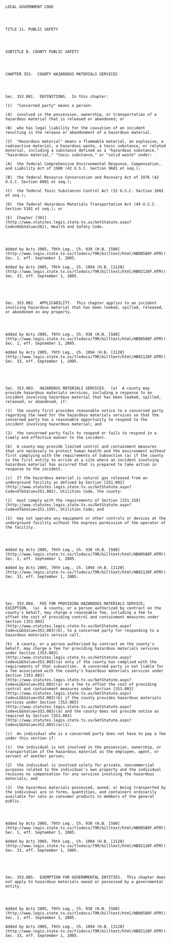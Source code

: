 ﻿
    
    
    	
    					
    
    
    LOCAL GOVERNMENT CODE
    
      
    
    
    TITLE 11. PUBLIC SAFETY
    
      
    
    
    SUBTITLE B. COUNTY PUBLIC SAFETY
    
      
    
    
    CHAPTER 353.  COUNTY HAZARDOUS MATERIALS SERVICES
    
      
    
    
    Sec. 353.001.  DEFINITIONS.  In this chapter:
    
    (1)  "Concerned party" means a person:
    
    (A)  involved in the possession, ownership, or transportation of a hazardous material that is released or abandoned; or
    
    (B)  who has legal liability for the causation of an incident resulting in the release or abandonment of a hazardous material.
    
    (2)  "Hazardous material" means a flammable material, an explosive, a radioactive material, a hazardous waste, a toxic substance, or related material, including a substance defined as a "hazardous substance," "hazardous material," "toxic substance," or "solid waste" under:
    
    (A)  the federal Comprehensive Environmental Response, Compensation, and Liability Act of 1980 (42 U.S.C. Section 9601 et seq.);
    
    (B)  the federal Resource Conservation and Recovery Act of 1976 (42 U.S.C. Section 6901 et seq.);
    
    (C)  the federal Toxic Substances Control Act (15 U.S.C. Section 2601 et seq.);
    
    (D)  the federal Hazardous Materials Transportation Act (49 U.S.C. Section 5101 et seq.); or
    
    (E)  Chapter [361](http://www.statutes.legis.state.tx.us/GetStatute.aspx?Code=HS&Value=361), Health and Safety Code.
    
    
    
    
    Added by Acts 2005, 79th Leg., Ch. 930 (H.B. [580](http://www.legis.state.tx.us/tlodocs/79R/billtext/html/HB00580F.HTM)), Sec. 1, eff. September 1, 2005.
    
    Added by Acts 2005, 79th Leg., Ch. 1094 (H.B. [2120](http://www.legis.state.tx.us/tlodocs/79R/billtext/html/HB02120F.HTM)), Sec. 33, eff. September 1, 2005.
    
    
    
    
    
    Sec. 353.002.  APPLICABILITY.  This chapter applies to an incident involving hazardous material that has been leaked, spilled, released, or abandoned on any property.
    
    
    
    
    Added by Acts 2005, 79th Leg., Ch. 930 (H.B. [580](http://www.legis.state.tx.us/tlodocs/79R/billtext/html/HB00580F.HTM)), Sec. 1, eff. September 1, 2005.
    
    Added by Acts 2005, 79th Leg., Ch. 1094 (H.B. [2120](http://www.legis.state.tx.us/tlodocs/79R/billtext/html/HB02120F.HTM)), Sec. 33, eff. September 1, 2005.
    
    
    
    
    
    Sec. 353.003.  HAZARDOUS MATERIALS SERVICES.  (a)  A county may provide hazardous materials services, including a response to an incident involving hazardous material that has been leaked, spilled, released, or abandoned, if:
    
    (1)  the county first provides reasonable notice to a concerned party regarding the need for the hazardous materials services so that the concerned party has a reasonable opportunity to respond to the incident involving hazardous material; and
    
    (2)  the concerned party fails to respond or fails to respond in a timely and effective manner to the incident.
    
    (b)  A county may provide limited control and containment measures that are necessary to protect human health and the environment without first complying with the requirements of Subsection (a) if the county is the first entity to arrive at a site where an incident involving hazardous material has occurred that is prepared to take action in response to the incident.
    
    (c)  If the hazardous material is natural gas released from an underground facility as defined by Section [251.002](http://www.statutes.legis.state.tx.us/GetStatute.aspx?Code=UT&Value=251.002), Utilities Code, the county:
    
    (1)  must comply with the requirements of Section [251.159](http://www.statutes.legis.state.tx.us/GetStatute.aspx?Code=UT&Value=251.159), Utilities Code; and
    
    (2)  may not operate any equipment or other controls or devices at the underground facility without the express permission of the operator of the facility.
    
    
    
    
    Added by Acts 2005, 79th Leg., Ch. 930 (H.B. [580](http://www.legis.state.tx.us/tlodocs/79R/billtext/html/HB00580F.HTM)), Sec. 1, eff. September 1, 2005.
    
    Added by Acts 2005, 79th Leg., Ch. 1094 (H.B. [2120](http://www.legis.state.tx.us/tlodocs/79R/billtext/html/HB02120F.HTM)), Sec. 33, eff. September 1, 2005.
    
    
    
    
    
    Sec. 353.004.  FEE FOR PROVIDING HAZARDOUS MATERIALS SERVICE; EXCEPTION.  (a)  A county, or a person authorized by contract on the county's behalf, may charge a reasonable fee, including a fee to offset the cost of providing control and containment measures under Section [353.003](http://www.statutes.legis.state.tx.us/GetStatute.aspx?Code=LG&Value=353.003)(b), to a concerned party for responding to a hazardous materials service call.
    
    (b)  A county, or a person authorized by contract on the county's behalf, may charge a fee for providing hazardous materials services under Section [353.003](http://www.statutes.legis.state.tx.us/GetStatute.aspx?Code=LG&Value=353.003)(a) only if the county has complied with the requirements of that subsection.  A concerned party is not liable for a fee associated with the county's hazardous materials services under Section [353.003](http://www.statutes.legis.state.tx.us/GetStatute.aspx?Code=LG&Value=353.003)(a) or a fee to offset the cost of providing control and containment measures under Section [353.003](http://www.statutes.legis.state.tx.us/GetStatute.aspx?Code=LG&Value=353.003)(b) if the county provides hazardous materials services under Section [353.003](http://www.statutes.legis.state.tx.us/GetStatute.aspx?Code=LG&Value=353.003)(a) and the county does not provide notice as required by Section [353.003](http://www.statutes.legis.state.tx.us/GetStatute.aspx?Code=LG&Value=353.003)(a)(1).
    
    (c)  An individual who is a concerned party does not have to pay a fee under this section if:
    
    (1)  the individual is not involved in the possession, ownership, or transportation of the hazardous material as the employee, agent, or servant of another person;
    
    (2)  the individual is involved solely for private, noncommercial purposes related to the individual's own property and the individual receives no compensation for any services involving the hazardous materials; and
    
    (3)  the hazardous materials possessed, owned, or being transported by the individual are in forms, quantities, and containers ordinarily available for sale as consumer products to members of the general public.
    
    
    
    
    Added by Acts 2005, 79th Leg., Ch. 930 (H.B. [580](http://www.legis.state.tx.us/tlodocs/79R/billtext/html/HB00580F.HTM)), Sec. 1, eff. September 1, 2005.
    
    Added by Acts 2005, 79th Leg., Ch. 1094 (H.B. [2120](http://www.legis.state.tx.us/tlodocs/79R/billtext/html/HB02120F.HTM)), Sec. 33, eff. September 1, 2005.
    
    
    
    
    
    Sec. 353.005.  EXEMPTION FOR GOVERNMENTAL ENTITIES.  This chapter does not apply to hazardous materials owned or possessed by a governmental entity.
    
    
    
    
    Added by Acts 2005, 79th Leg., Ch. 930 (H.B. [580](http://www.legis.state.tx.us/tlodocs/79R/billtext/html/HB00580F.HTM)), Sec. 1, eff. September 1, 2005.
    
    Added by Acts 2005, 79th Leg., Ch. 1094 (H.B. [2120](http://www.legis.state.tx.us/tlodocs/79R/billtext/html/HB02120F.HTM)), Sec. 33, eff. September 1, 2005.
    
    
    
    
    				
